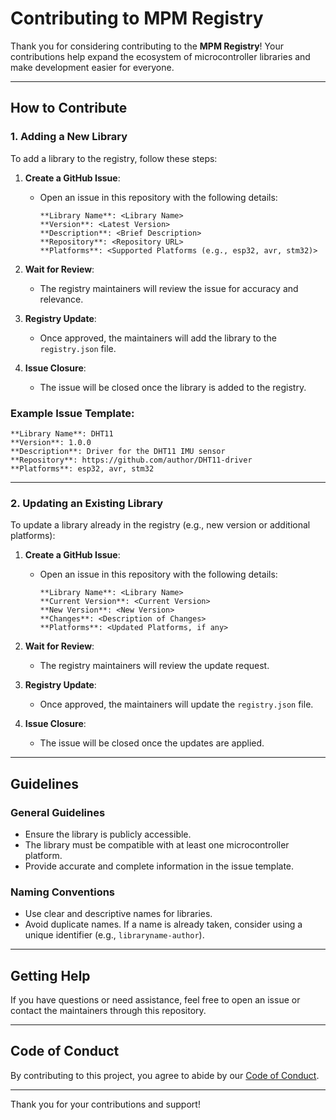 # Contributing to MPM Registry

Thank you for considering contributing to the **MPM Registry**! Your contributions help expand the ecosystem of microcontroller libraries and make development easier for everyone.

---

## How to Contribute

### 1. Adding a New Library
To add a library to the registry, follow these steps:

1. **Create a GitHub Issue**:
    - Open an issue in this repository with the following details:
      ```
      **Library Name**: <Library Name>
      **Version**: <Latest Version>
      **Description**: <Brief Description>
      **Repository**: <Repository URL>
      **Platforms**: <Supported Platforms (e.g., esp32, avr, stm32)>
      ```

2. **Wait for Review**:
    - The registry maintainers will review the issue for accuracy and relevance.

3. **Registry Update**:
    - Once approved, the maintainers will add the library to the `registry.json` file.

4. **Issue Closure**:
    - The issue will be closed once the library is added to the registry.

### Example Issue Template:
```
**Library Name**: DHT11
**Version**: 1.0.0
**Description**: Driver for the DHT11 IMU sensor
**Repository**: https://github.com/author/DHT11-driver
**Platforms**: esp32, avr, stm32
```

---

### 2. Updating an Existing Library
To update a library already in the registry (e.g., new version or additional platforms):

1. **Create a GitHub Issue**:
    - Open an issue in this repository with the following details:
      ```
      **Library Name**: <Library Name>
      **Current Version**: <Current Version>
      **New Version**: <New Version>
      **Changes**: <Description of Changes>
      **Platforms**: <Updated Platforms, if any>
      ```

2. **Wait for Review**:
    - The registry maintainers will review the update request.

3. **Registry Update**:
    - Once approved, the maintainers will update the `registry.json` file.

4. **Issue Closure**:
    - The issue will be closed once the updates are applied.

---

## Guidelines

### General Guidelines
- Ensure the library is publicly accessible.
- The library must be compatible with at least one microcontroller platform.
- Provide accurate and complete information in the issue template.

### Naming Conventions
- Use clear and descriptive names for libraries.
- Avoid duplicate names. If a name is already taken, consider using a unique identifier (e.g., `libraryname-author`).

---

## Getting Help

If you have questions or need assistance, feel free to open an issue or contact the maintainers through this repository.

---

## Code of Conduct

By contributing to this project, you agree to abide by our [Code of Conduct](CODE_OF_CONDUCT.md).

---

Thank you for your contributions and support!

